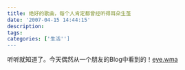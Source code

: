 ```yaml
---
title: 绝好的歌曲，每个人肯定都曾经听得耳朵生茧
date: '2007-04-15 14:44:15'
description: 
tags: 
categories: ['生活'']
---
```


听听就知道了。今天偶然从一个朋友的Blog中看到的！[eye.wma](http://www.lunny.info/wp-content/uploads/2007/04/eye.wma)
